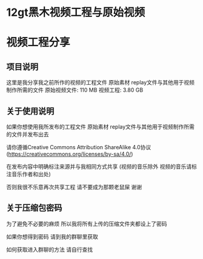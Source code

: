 # 12gt黑木视频工程与原始视频
# 视频工程分享
## 项目说明
这里是我分享我之前所作的视频的工程文件 原始素材 replay文件与其他用于视频制作所需的文件
原始视频文件: 110 MB     视频工程: 3.80 GB
## 关于使用说明
如果你想使用我所发布的工程文件 原始素材 replay文件与其他用于视频制作所需的文件并发布出去 

请你遵循Creative Commons Attribution ShareAlike 4.0协议(https://creativecommons.org/licenses/by-sa/4.0/) 

在发布内容中明确标注来源并与我相同方式共享 (视频的音乐除外 视频的音乐请标注音乐作者和出处)

否则我很不乐意再次共享工程 请不要成为那颗老鼠屎 谢谢

## 关于压缩包密码
为了避免不必要的麻烦 所以我将所有上传的压缩文件夹都设上了密码

如果你想得到密码 请到我的群聊里获取

如何获取进入群聊的方法 请自行查找

